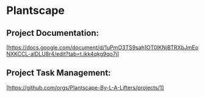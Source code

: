 # Plantscape

## Project Documentation:
[https://docs.google.com/document/d/1uPmO3TS9sah1OT0lKNjBTRXbJmEoNXKCCL-alDLU8r4/edit?tab=t.ikk4qkg9qo7j]

## Project Task Management:
[https://github.com/orgs/Plantscape-By-L-A-Lifters/projects/1]
